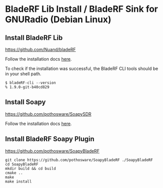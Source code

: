 # BladeRF Lib Install / BladeRF Sink for GNURadio (Debian Linux)

## Install BladeRF Lib
https://github.com/Nuand/bladeRF 

Follow the installation docs [here](https://github.com/Nuand/bladeRF/wiki/Getting-Started%3A-Linux).

To check if the installation was successful, the BladeRF CLI tools should be
in your shell path.

```shell
$ bladeRF-cli --version
% 1.9.0-git-b40cd829
```

## Install Soapy
https://github.com/pothosware/SoapySDR

Follow the installation docs [here](https://github.com/pothosware/SoapySDR/wiki#installation).

## Install BladeRF Soapy Plugin
https://github.com/pothosware/SoapyBladeRF

```shell
git clone https://github.com/pothosware/SoapyBladeRF ./SoapyBladeRF
cd SoapyBladeRF
mkdir build && cd build
cmake .. 
make
make install
```